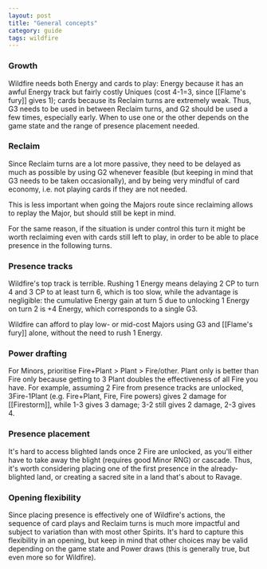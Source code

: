 ```yaml
---
layout: post
title: "General concepts"
category: guide
tags: wildfire
---
```


### Growth

Wildfire needs both Energy and cards to play: 
Energy because it has an awful Energy track 
but fairly costly Uniques 
(cost 4-1=3, since [[Flame's fury]] gives 1);
 cards because its Reclaim turns are extremely
 weak. Thus, G3 needs to be used in between
 Reclaim turns, and G2 should be used a
 few times, especially early. When to use 
one or the other depends on the game state 
and the range of presence placement needed.


### Reclaim

Since Reclaim turns are a lot more passive, 
they need to be delayed as much as possible 
by using G2 whenever feasible (but keeping
 in mind that G3 needs to be taken 
occasionally), and by being very mindful 
of card economy, i.e. not playing cards 
if they are not needed.

This is less important when going the Majors 
route since reclaiming allows to replay 
the Major, but should still be kept in mind.

For the same reason, if the situation is 
under control this turn it might be worth
 reclaiming even with cards still left 
to play, in order to be able to place
 presence in the following turns.

### Presence tracks

Wildfire's top track is terrible. Rushing 1 
Energy means delaying 2 CP to turn 4 and 
3 CP to at least turn 6, which is too slow, 
while the advantage is negligible: the 
cumulative Energy gain at turn 5 due to 
unlocking 1 Energy on turn 2 is +4 Energy, 
which corresponds to a single G3. 

Wildfire can afford to play low- or mid-cost
Majors using G3 and [[Flame's fury]] alone, 
without the need to rush 1 Energy.

### Power drafting 

For Minors, prioritise 
Fire+Plant > Plant > Fire/other. Plant only 
is better than Fire only because getting 
to 3 Plant doubles the effectiveness of 
all Fire you have. For example, assuming 
2 Fire from presence tracks are unlocked, 
3Fire-1Plant (e.g. Fire+Plant, Fire, 
Fire powers) gives 2 damage for [[Firestorm]], 
while 1-3 gives 3 damage; 3-2 still gives 
2 damage, 2-3 gives 4.

### Presence placement

It's hard to access blighted lands once 
2 Fire are unlocked, as you'll either 
have to take away the blight (requires 
good Minor RNG) or cascade. Thus, 
it's worth considering placing one 
of the first presence in the 
already-blighted land, or creating a sacred 
site in a land that's about to Ravage.

### Opening flexibility 

Since placing presence is effectively one 
of Wildfire's actions, the sequence of card 
plays and Reclaim turns is much more 
impactful and subject to variation than 
with most other Spirits. It's hard to 
capture this flexibility in an opening,
but keep in mind that other choices 
may be valid depending on the game 
state and Power draws (this is generally
true, but even more so for Wildfire).
